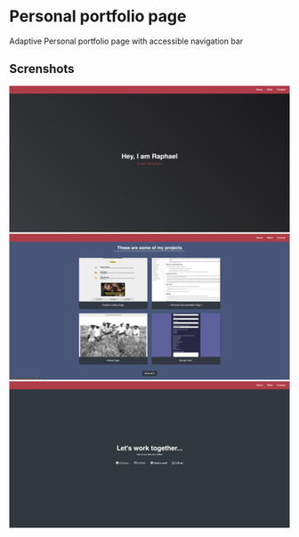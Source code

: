 # Personal portfolio page
Adaptive Personal portfolio page with accessible navigation bar

## Screnshots
<img src="./img/screen/Screen_Shot_1.png" alt="screenshot1">
<img src="./img/screen/Screen_Shot_2.png" alt="screenshot2">
<img src="./img/screen/Screen_Shot_3.png" alt="screenshot3">
